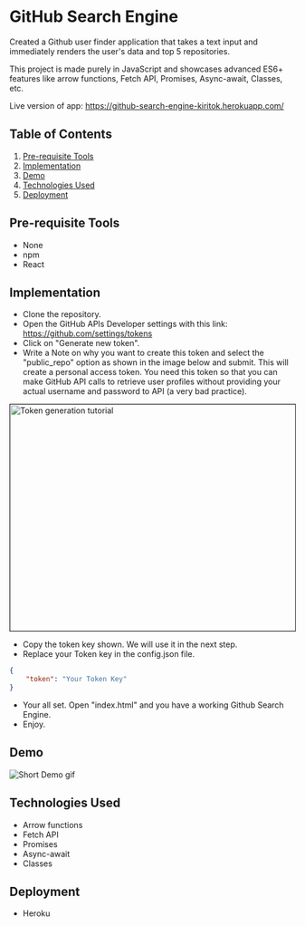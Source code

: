 # GitHub Search Engine
Created a Github user finder application that takes a text input and immediately renders the user's data and top 5 repositories.

This project is made purely in JavaScript and showcases advanced ES6+ features like arrow functions, Fetch API, Promises, Async-await, Classes, etc.

Live version of app: https://github-search-engine-kiritok.herokuapp.com/

## Table of Contents
1. [Pre-requisite Tools](#pre-requisite-tools)
1. [Implementation](#implementation)
1. [Demo](#demo)
1. [Technologies Used](#technologies-used)
1. [Deployment](#deployment)

## Pre-requisite Tools
- None
- npm
- React

## Implementation
- Clone the repository.
- Open the GitHub APIs Developer settings with this link: https://github.com/settings/tokens
- Click on "Generate new token".
- Write a Note on why you want to create this token and select the "public_repo" option as shown in the image below and submit. This will create a personal access token. You need this token so that you can make GitHub API calls to retrieve user profiles without providing your actual username and password to API (a very bad practice).

<img src="https://raw.githubusercontent.com/kirito-k/github_search_engine/main/demo/access_token_tutorial.png" title="Token generation tutorial" border="1" width="550" height="400" />

- Copy the token key shown. We will use it in the next step. 
- Replace your Token key in the config.json file.
```config.json
{
    "token": "Your Token Key"
}
```
- Your all set. Open "index.html" and you have a working Github Search Engine.
- Enjoy.

## Demo
<img src="https://raw.githubusercontent.com/kirito-k/github_search_engine/main/demo/1.gif" title="Short Demo gif" />

## Technologies Used
- Arrow functions
- Fetch API
- Promises
- Async-await
- Classes

## Deployment
- Heroku
